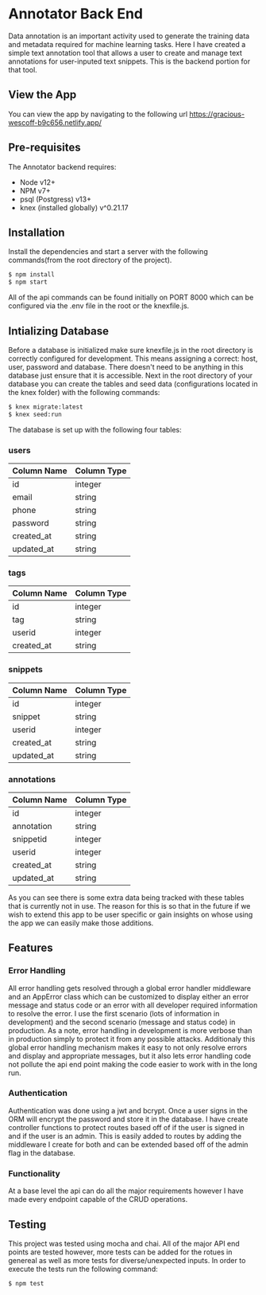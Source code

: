 # Annotator Back End
Data annotation is an important activity used to generate the training data and metadata required for machine learning tasks.  Here I have created a simple text annotation tool that allows a user to create and manage text annotations for user-inputed text snippets. This is the backend portion for that tool.

## View the App
You can view the app by navigating to the following url https://gracious-wescoff-b9c656.netlify.app/

## Pre-requisites
The Annotator backend requires:
* Node v12+
* NPM v7+
* psql (Postgress) v13+
* knex (installed globally) v^0.21.17

## Installation
Install the dependencies and start a server with the following commands(from the root directory of the project).
```sh
$ npm install 
$ npm start
```
All of the api commands can be found initially on PORT 8000 which can be configured via the .env file in the root or the knexfile.js.


## Intializing Database

Before a database is initialized make sure knexfile.js in the root directory is correctly configured for development.  This means assigning a correct: host, user, password and database.  There doesn't need to be anything in this database just ensure that it is accessible.  Next in the root directory of your database you can create the tables and seed data (configurations located in the knex folder) with the following commands:
```sh
$ knex migrate:latest
$ knex seed:run
```

The database is set up with the following four tables:

### users

| Column Name   | Column Type   |
| ------------- | ------------- |
| id            | integer       |
| email         | string        |
| phone         | string        |
| password      | string        |
| created_at    | string        |
| updated_at    | string        |

### tags

| Column Name   | Column Type   |
| ------------- | ------------- |
| id            | integer       |
| tag           | string        |
| userid        | integer       |
| created_at    | string        |

### snippets

| Column Name   | Column Type   |
| ------------- | ------------- |
| id            | integer       |
| snippet       | string        |
| userid        | integer       |
| created_at    | string        |
| updated_at    | string        |


### annotations

| Column Name   | Column Type   |
| ------------- | ------------- |
| id            | integer       |
| annotation    | string        |
| snippetid     | integer       |
| userid        | integer       |
| created_at    | string        |
| updated_at    | string        |

As you can see there is some extra data being tracked with these tables that is currently not in use.  The reason for this is so that in the future if we wish to extend this app to be user specific or gain insights on whose using the app we can easily make those additions.

## Features

### Error Handling
All error handling gets resolved through a global error handler middleware and an AppError class which can be customized to display either an error message and status code or an error with all developer required information to resolve the error.  I use the first scenario (lots of information in development) and the second scenario (message and status code) in production.  As a note, error handling in development is more verbose than in production simply to protect it from any possible attacks. Additionaly this global error handling mechanism makes it easy to not only resolve errors and display and appropriate messages, but it also lets error handling code not pollute the api end point making the code easier to work with in the long run.

### Authentication
Authentication was done using a jwt and bcrypt.  Once a user signs in the ORM will encrypt the password and store it in the database.  I have create controller functions to protect routes based off of if the user is signed in and if the user is an admin.  This is easily added to routes by adding the middleware I create for both and can be extended based off of the admin flag in the database.

### Functionality
At a base level the api can do all the major requirements however I have made every endpoint capable of the CRUD operations.


## Testing
This project was tested using mocha and chai. All of the major API end points are tested however, more tests can be added for the rotues in genereal as well as more tests for diverse/unexpected inputs.  In order to execute the tests run the following command:
```sh
$ npm test
```
